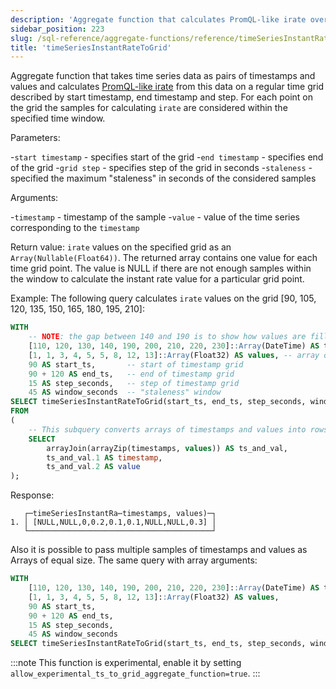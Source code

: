 ```yaml
---
description: 'Aggregate function that calculates PromQL-like irate over time series data on the specified grid.'
sidebar_position: 223
slug: /sql-reference/aggregate-functions/reference/timeSeriesInstantRateToGrid
title: 'timeSeriesInstantRateToGrid'
---
```


Aggregate function that takes time series data as pairs of timestamps and values and calculates [PromQL-like irate](https://prometheus.io/docs/prometheus/latest/querying/functions/#irate) from this data on a regular time grid described by start timestamp, end timestamp and step. For each point on the grid the samples for calculating `irate` are considered within the specified time window.

Parameters:

-`start timestamp` - specifies start of the grid
-`end timestamp` - specifies end of the grid
-`grid step` - specifies step of the grid in seconds
-`staleness` - specified the maximum "staleness" in seconds of the considered samples

Arguments:

-`timestamp` - timestamp of the sample
-`value` - value of the time series corresponding to the `timestamp`

Return value:
`irate` values on the specified grid as an `Array(Nullable(Float64))`. The returned array contains one value for each time grid point. The value is NULL if there are not enough samples within the window to calculate the instant rate value for a particular grid point.

Example:
The following query calculates `irate` values on the grid [90, 105, 120, 135, 150, 165, 180, 195, 210]:

```sql
WITH
    -- NOTE: the gap between 140 and 190 is to show how values are filled for ts = 150, 165, 180 according to window paramater
    [110, 120, 130, 140, 190, 200, 210, 220, 230]::Array(DateTime) AS timestamps,
    [1, 1, 3, 4, 5, 5, 8, 12, 13]::Array(Float32) AS values, -- array of values corresponding to timestamps above
    90 AS start_ts,       -- start of timestamp grid
    90 + 120 AS end_ts,   -- end of timestamp grid
    15 AS step_seconds,   -- step of timestamp grid
    45 AS window_seconds  -- "staleness" window
SELECT timeSeriesInstantRateToGrid(start_ts, end_ts, step_seconds, window_seconds)(timestamp, value)
FROM
(
    -- This subquery converts arrays of timestamps and values into rows of `timestamp`, `value`
    SELECT
        arrayJoin(arrayZip(timestamps, values)) AS ts_and_val,
        ts_and_val.1 AS timestamp,
        ts_and_val.2 AS value
);
```

Response:

```response
   ┌─timeSeriesInstantRa⋯timestamps, values)─┐
1. │ [NULL,NULL,0,0.2,0.1,0.1,NULL,NULL,0.3] │
   └─────────────────────────────────────────┘
```

Also it is possible to pass multiple samples of timestamps and values as Arrays of equal size. The same query with array arguments:

```sql
WITH
    [110, 120, 130, 140, 190, 200, 210, 220, 230]::Array(DateTime) AS timestamps,
    [1, 1, 3, 4, 5, 5, 8, 12, 13]::Array(Float32) AS values,
    90 AS start_ts,
    90 + 120 AS end_ts,
    15 AS step_seconds,
    45 AS window_seconds
SELECT timeSeriesInstantRateToGrid(start_ts, end_ts, step_seconds, window_seconds)(timestamps, values);
```

:::note
This function is experimental, enable it by setting `allow_experimental_ts_to_grid_aggregate_function=true`.
:::
